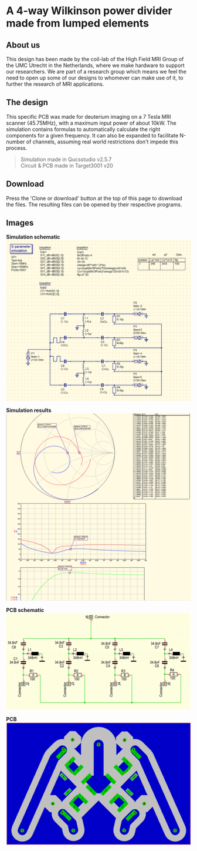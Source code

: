 
# A 4-way Wilkinson power divider made from lumped elements

## About us
This design has been made by the coil-lab of the High Field MRI Group of the UMC Utrecht in the Netherlands, where we make hardware to support our researchers. We are part of a research group which means we feel the need to open up some of our designs to whomever can make use of it, to further the research of MRI applications.


## The design
This specific PCB was made for deuterium imaging on a 7 Tesla MRI scanner (45.75MHz), with a maximum input power of about 10kW.
The simulation contains formulas to automatically calculate the right components for a given frequency. It can also be expanded to facilitate N-number of channels, assuming real world restrictions don't impede this process.

> Simulation made in Qucsstudio v2.5.7  
> Circuit & PCB made in Target3001 v20


## Download
Press the 'Clone or download' button at the top of this page to download the files. The resulting files can be opened by their respective programs.


## Images
**Simulation schematic**
![Simulation schematic](Simulation/Schematic.png)

**Simulation results**
![Simulation results](Simulation/Simulation.png)

**PCB schematic**
![PCB schematic](PCB/Schematic.png)

**PCB**
![PCB](PCB/PCB.png)
